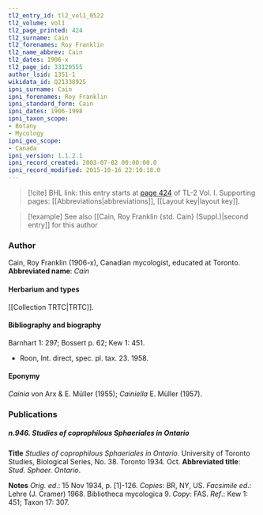 ```yaml
---
tl2_entry_id: tl2_vol1_0522
tl2_volume: vol1
tl2_page_printed: 424
tl2_surname: Cain
tl2_forenames: Roy Franklin
tl2_name_abbrev: Cain
tl2_dates: 1906-x
tl2_page_id: 33120555
author_lsid: 1351-1
wikidata_id: Q21338925
ipni_surname: Cain
ipni_forenames: Roy Franklin
ipni_standard_form: Cain
ipni_dates: 1906-1998
ipni_taxon_scope: 
- Botany
- Mycology
ipni_geo_scope: 
- Canada
ipni_version: 1.1.2.1
ipni_record_created: 2003-07-02 00:00:00.0
ipni_record_modified: 2015-10-16 22:10:18.0
---
```



> [!cite] BHL link: this entry starts at [page 424](https://www.biodiversitylibrary.org/page/33120555) of TL-2 Vol. I.
> Supporting pages: [[Abbreviations|abbreviations]], [[Layout key|layout key]].

> [!example] See also [[Cain, Roy Franklin {std. Cain} (Suppl.)|second entry]] for this author

### Author

Cain, Roy Franklin (1906-x), Canadian mycologist, educated at Toronto. 
**Abbreviated name**: *Cain*

#### Herbarium and types

[[Collection TRTC|TRTC]].

#### Bibliography and biography

Barnhart 1: 297; Bossert p. 62; Kew 1: 451.
- Roon, Int. direct, spec. pl. tax. 23. 1958.

#### Eponymy

*Cainia* von Arx & E. Müller (1955); *Cainiella* E. Müller (1957).

### Publications

##### n.946. Studies of coprophilous Sphaeriales in Ontario

**Title**
*Studies of coprophilous Sphaeriales in Ontario*. University of Toronto Studies, Biological Series, No. 38. Toronto 1934. Oct.
**Abbreviated title**: *Stud. Sphaer. Ontario*.

**Notes**
*Orig. ed*.: 15 Nov 1934, p. \[1\]-126. *Copies*: BR, NY, US.
*Facsimile ed*.: Lehre (J. Cramer) 1968. Bibliotheca mycologica 9. *Copy*: FAS.
*Ref*.: Kew 1: 451; Taxon 17: 307.

